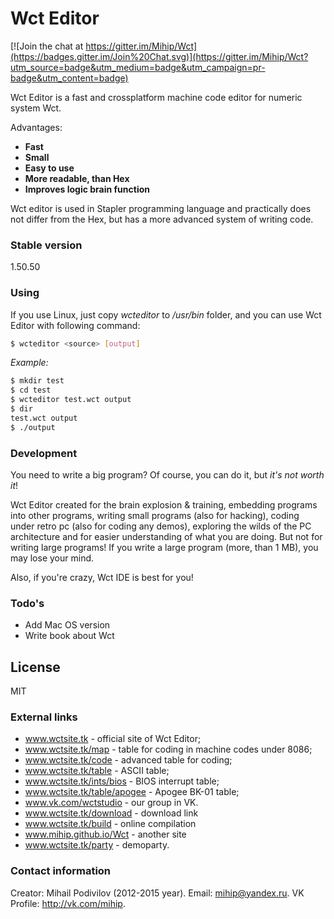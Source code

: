 # Wct Editor

[![Join the chat at https://gitter.im/Mihip/Wct](https://badges.gitter.im/Join%20Chat.svg)](https://gitter.im/Mihip/Wct?utm_source=badge&utm_medium=badge&utm_campaign=pr-badge&utm_content=badge)

Wct Editor is a fast and crossplatform machine code editor for numeric system Wct.

Advantages:

  - **Fast**
  - **Small**
  - **Easy to use**
  - **More readable, than Hex**
  - **Improves logic brain function**

Wct editor is used in Stapler programming language and practically does
not differ from the Hex, but has a more advanced system of writing code.

### Stable version
1.50.50

### Using

If you use Linux, just copy *wcteditor* to */usr/bin* folder, and you can use Wct Editor with following command:

```sh
$ wcteditor <source> [output]
```
*Example:*

```sh
$ mkdir test
$ cd test
$ wcteditor test.wct output
$ dir
test.wct output
$ ./output
```

### Development

You need to write a big program? Of course, you can do it, but *it's not worth it*!

Wct Editor created for the brain explosion & training, embedding programs into other programs, writing small programs (also for hacking), coding under retro pc (also for coding any demos), exploring the wilds of the PC architecture and for easier understanding of what you are doing. But not for writing large programs! If you write a large program (more, than 1 MB), you may lose your mind.

Also, if you're crazy, Wct IDE is best for you!

### Todo's

 - Add Mac OS version
 - Write book about Wct

License
----

MIT

### External links

 - www.wctsite.tk - official site of Wct Editor;
 - www.wctsite.tk/map - table for coding in machine codes under 8086;
 - www.wctsite.tk/code - advanced table for coding;
 - www.wctsite.tk/table - ASCII table;
 - www.wctsite.tk/ints/bios - BIOS interrupt table;
 - www.wctsite.tk/table/apogee - Apogee BK-01 table;
 - www.vk.com/wctstudio - our group in VK.
 - www.wctsite.tk/download - download link
 - www.wctsite.tk/build - online compilation
 - www.mihip.github.io/Wct - another site
 - www.wctsite.tk/party - demoparty.

### Contact information

Creator: Mihail Podivilov (2012-2015 year).
Email: mihip@yandex.ru.
VK Profile: http://vk.com/mihip.
